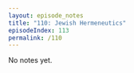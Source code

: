 ```yaml
---
layout: episode_notes
title: "110: Jewish Hermeneutics"
episodeIndex: 113
permalink: /110
---
```

No notes yet.
